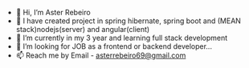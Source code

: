 - 👋 Hi, I’m Aster Rebeiro
- 👀 I have created project in spring hibernate, spring boot and (MEAN stack)nodejs(server) and angular(client)
- 🌱 I’m currently in my 3 year and learning full stack development
- 💞️ I’m looking for JOB as a frontend or backend developer...
- 📫 Reach me by Email - asterrebeiro69@gmail.com

<!---
Aster696/Aster696 is a ✨ special ✨ repository because its `README.md` (this file) appears on your GitHub profile.
You can click the Preview link to take a look at your changes.
--->
